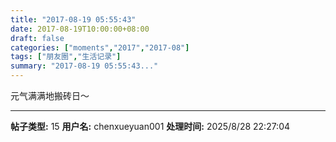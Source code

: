 ```yaml
---
title: "2017-08-19 05:55:43"
date: 2017-08-19T10:00:00+08:00
draft: false
categories: ["moments","2017","2017-08"]
tags: ["朋友圈","生活记录"]
summary: "2017-08-19 05:55:43..."
---
```


元气满满地搬砖日～

---

**帖子类型:** 15
**用户名:** chenxueyuan001
**处理时间:** 2025/8/28 22:27:04
